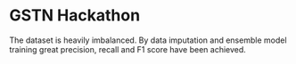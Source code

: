 # GSTN Hackathon
The dataset is heavily imbalanced. By data imputation and ensemble model training great precision, recall and F1 score have been achieved.
